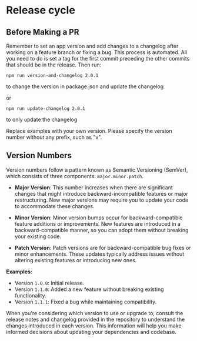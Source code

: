 # Release cycle

## Before Making a PR
Remember to set an app version and add changes to a changelog after working on a feature branch or fixing a bug. This process is automated. All you need to do is set a tag for the first commit preceding the other commits that should be in the release.
Then run:

```
npm run version-and-changelog 2.0.1
``` 

to change the version in package.json and update the changelog

or 

```
npm run update-changelog 2.0.1
``` 

to only update the changelog

Replace examples with your own version. Please specify the version number without any prefix, such as "v".

## Version Numbers

Version numbers follow a pattern known as Semantic Versioning (SemVer), which consists of three components: `major.minor.patch`.

- **Major Version**: This number increases when there are significant changes that might introduce backward-incompatible features or major restructuring. New major versions may require you to update your code to accommodate these changes.

- **Minor Version**: Minor version bumps occur for backward-compatible feature additions or improvements. New features are introduced in a backward-compatible manner, so you can adopt them without breaking your existing code.

- **Patch Version**: Patch versions are for backward-compatible bug fixes or minor enhancements. These updates typically address issues without altering existing features or introducing new ones.

**Examples:**

- Version `1.0.0`: Initial release.
- Version `1.1.0`: Added a new feature without breaking existing functionality.
- Version `1.1.1`: Fixed a bug while maintaining compatibility.

When you're considering which version to use or upgrade to, consult the release notes and changelog provided in the repository to understand the changes introduced in each version. This information will help you make informed decisions about updating your dependencies and codebase.